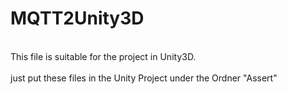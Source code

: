 # MQTT2Unity3D
<br>This file is suitable for the project in Unity3D.</br>
<br>just put these files in the Unity Project under the Ordner "Assert" </br>
